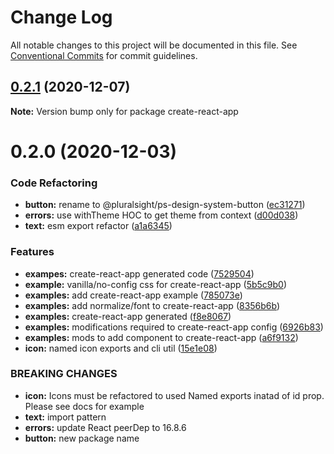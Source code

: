 # Change Log

All notable changes to this project will be documented in this file.
See [Conventional Commits](https://conventionalcommits.org) for commit guidelines.

## [0.2.1](https://github.com/pluralsight/design-system/compare/create-react-app@0.2.0...create-react-app@0.2.1) (2020-12-07)

**Note:** Version bump only for package create-react-app





# 0.2.0 (2020-12-03)


### Code Refactoring

* **button:** rename to @pluralsight/ps-design-system-button ([ec31271](https://github.com/pluralsight/design-system/commit/ec31271870bdc571cd4bfcf546577fe47a742dcc))
* **errors:** use withTheme HOC to get theme from context ([d00d038](https://github.com/pluralsight/design-system/commit/d00d038f0d9507800f871c1fcc15341d57366930))
* **text:** esm export refactor ([a1a6345](https://github.com/pluralsight/design-system/commit/a1a6345949d0e6098f11d3759f0dc86eead293fb))


### Features

* **exampes:** create-react-app generated code ([7529504](https://github.com/pluralsight/design-system/commit/7529504dbdef11afba00dfb3f095d59d2ea85d58))
* **example:** vanilla/no-config css for create-react-app ([5b5c9b0](https://github.com/pluralsight/design-system/commit/5b5c9b0e83fdefbe747726cd0af34cd825e26dcc))
* **examples:** add create-react-app example ([785073e](https://github.com/pluralsight/design-system/commit/785073e2652123b7988d1306de423e49bb677c14))
* **examples:** add normalize/font to create-react-app ([8356b6b](https://github.com/pluralsight/design-system/commit/8356b6be7939e6ff3b1223a1d92f21920967115f))
* **examples:** create-react-app generated ([f8e8067](https://github.com/pluralsight/design-system/commit/f8e80677567eee78cc65c3c36e90616477fde9ec))
* **examples:** modifications required to create-react-app config ([6926b83](https://github.com/pluralsight/design-system/commit/6926b83e1384b3471d0ade6f9869b0f1e9850729))
* **examples:** mods to add component to create-react-app ([a6f9132](https://github.com/pluralsight/design-system/commit/a6f9132771ce58bd14e5c4c510766fd04a7d4196))
* **icon:** named icon exports and cli util ([15e1e08](https://github.com/pluralsight/design-system/commit/15e1e08a8f04ac6a0aa2bf3cf78efeb412cd6dd6))


### BREAKING CHANGES

* **icon:** Icons must be refactored to used Named exports inatad of id prop. Please see docs for example
* **text:** import pattern
* **errors:** update React peerDep to 16.8.6
* **button:** new package name
